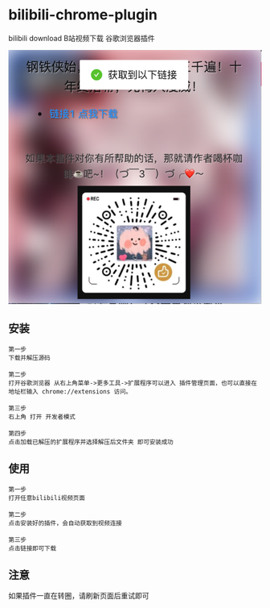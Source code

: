 # bilibili-chrome-plugin
bilibili download B站视频下载 谷歌浏览器插件

![示例](https://github.com/FEYeh/bilibili-chrome-plugin/blob/main/demo.png)

## 安装
```
第一步
下载并解压源码

第二步
打开谷歌浏览器 从右上角菜单->更多工具->扩展程序可以进入 插件管理页面，也可以直接在地址栏输入 chrome://extensions 访问。

第三步
右上角 打开 开发者模式

第四步
点击加载已解压的扩展程序并选择解压后文件夹 即可安装成功
```

## 使用
```
第一步
打开任意bilibili视频页面

第二步
点击安装好的插件，会自动获取到视频连接

第三步
点击链接即可下载
```

## 注意
如果插件一直在转圈，请刷新页面后重试即可

